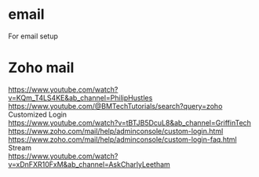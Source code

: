 # email
For email setup

# Zoho mail
https://www.youtube.com/watch?v=KQm_T4LS4KE&ab_channel=PhilipHustles \
https://www.youtube.com/@BMTechTutorials/search?query=zoho \
Customized Login \
https://www.youtube.com/watch?v=tBTJB5DcuL8&ab_channel=GriffinTech \
https://www.zoho.com/mail/help/adminconsole/custom-login.html \
https://www.zoho.com/mail/help/adminconsole/custom-login-faq.html \
Stream \
https://www.youtube.com/watch?v=xDnFXR10FxM&ab_channel=AskCharlyLeetham
